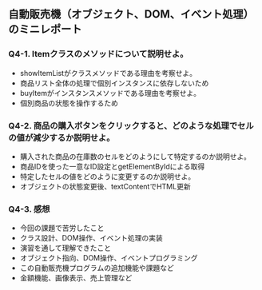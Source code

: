 ## 自動販売機（オブジェクト、DOM、イベント処理）のミニレポート
### Q4-1. Itemクラスのメソッドについて説明せよ。
* showItemListがクラスメソッドである理由を考察せよ。
* 商品リスト全体の処理で個別インスタンスに依存しないため
* buyItemがインスタンスメソッドである理由を考察せよ。
* 個別商品の状態を操作するため
### Q4-2. 商品の購入ボタンをクリックすると、どのような処理でセルの値が減少するか説明せよ。
* 購入された商品の在庫数のセルをどのようにして特定するのか説明せよ。
* 商品IDを使った一意なID設定とgetElementByIdによる取得
* 特定したセルの値をどのように変更するのか説明せよ。
* オブジェクトの状態変更後、textContentでHTML更新
### Q4-3. 感想
* 今回の課題で苦労したこと
* クラス設計、DOM操作、イベント処理の実装
* 演習を通して理解できたこと
* オブジェクト指向、DOM操作、イベントプログラミング
* この自動販売機プログラムの追加機能や課題など
* 金額機能、画像表示、売上管理など
